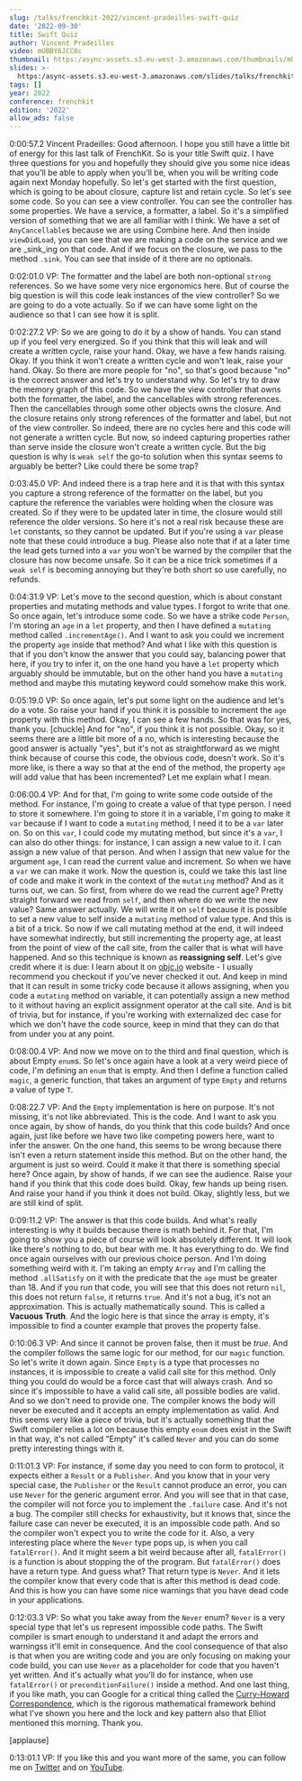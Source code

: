 ```yaml
---
slug: /talks/frenchkit-2022/vincent-pradeilles-swift-quiz
date: '2022-09-30'
title: Swift Quiz
author: Vincent Pradeilles
video: mUBBY6JCC0c
thumbnail: https:/async-assets.s3.eu-west-3.amazonaws.com/thumbnails/mUBBY6JCC0c.jpg
slides: >-
  https:/async-assets.s3.eu-west-3.amazonaws.com/slides/talks/frenchkit-2022/vincent-pradeilles-swift-quiz/slides.pdf
tags: []
year: 2022
conference: frenchkit
edition: '2022'
allow_ads: false
---
```


0:00:57.2 Vincent Pradeilles: Good afternoon. I hope you still have a little bit of energy for this last talk of FrenchKit. So is your title Swift quiz. I have three questions for you and hopefully they should give you some nice ideas that you'll be able to apply when you'll be, when you will be writing code again next Monday hopefully. So let's get started with the first question, which is going to be about closure, capture list and retain cycle. So let's see some code. So you can see a view controller. You can see the controller has some properties. We have a service, a formatter, a label. So it's a simplified version of something that we are all familiar with I think. We have a set of `AnyCancellable`s because we are using Combine here. And then inside `viewDidLoad`, you can see that we are making a code on the service and we are \_sink_ing on that code. And if we focus on the closure, we pass to the method `.sink`. You can see that inside of it there are no optionals.

0:02:01.0 VP: The formatter and the label are both non-optional `strong` references. So we have some very nice ergonomics here. But of course the big question is will this code leak instances of the view controller? So we are going to do a vote actually. So if we can have some light on the audience so that I can see how it is split.

0:02:27.2 VP: So we are going to do it by a show of hands. You can stand up if you feel very energized. So if you think that this will leak and will create a written cycle, raise your hand. Okay, we have a few hands raising. Okay. If you think it won't create a written cycle and won't leak, raise your hand. Okay. So there are more people for "no", so that's good because "no" is the correct answer and let's try to understand why. So let's try to draw the memory graph of this code. So we have the view controller that owns both the formatter, the label, and the cancellables with strong references. Then the cancellables through some other objects owns the closure. And the closure retains only strong references of the formatter and label, but not of the view controller. So indeed, there are no cycles here and this code will not generate a written cycle. But now, so indeed capturing properties rather than serve inside the closure won't create a written cycle. But the big question is why is `weak self` the go-to solution when this syntax seems to arguably be better? Like could there be some trap?

0:03:45.0 VP: And indeed there is a trap here and it is that with this syntax you capture a strong reference of the formatter on the label, but you capture the reference the variables were holding when the closure was created. So if they were to be updated later in time, the closure would still reference the older versions. So here it's not a real risk because these are `let` constants, so they cannot be updated. But if you're using a `var` please note that these could introduce a bug. Please also note that if at a later time the lead gets turned into a `var` you won't be warned by the compiler that the closure has now become unsafe. So it can be a nice trick sometimes if a `weak self` is becoming annoying but they're both short so use carefully, no refunds.

0:04:31.9 VP: Let's move to the second question, which is about constant properties and mutating methods and value types. I forgot to write that one. So once again, let's introduce some code. So we have a strike code `Person`, I'm storing an `age` in a `let` property, and then I have defined a `mutating` method called `.incrementAge()`. And I want to ask you could we increment the property `age` inside that method? And what I like with this question is that if you don't know the answer that you could say, balancing power that here, if you try to infer it, on the one hand you have a `let` property which arguably should be immutable, but on the other hand you have a `mutating` method and maybe this mutating keyword could somehow make this work.

0:05:19.0 VP: So once again, let's put some light on the audience and let's do a vote. So raise your hand if you think it is possible to increment the `age` property with this method. Okay, I can see a few hands. So that was for yes, thank you. [chuckle] And for "no", if you think it is not possible. Okay, so it seems there are a little bit more of a no, which is interesting because the good answer is actually "yes", but it's not as straightforward as we might think because of course this code, the obvious code, doesn't work. So it's more like, is there a way so that at the end of the method, the property `age` will add value that has been incremented? Let me explain what I mean.

0:06:00.4 VP: And for that, I'm going to write some code outside of the method. For instance, I'm going to create a value of that type person. I need to store it somewhere. I'm going to store it in a variable, I'm going to make it `var` because if I want to code a `mutating` method, I need it to be a `var` later on. So on this `var`, I could code my mutating method, but since it's a `var`, I can also do other things: for instance, I can assign a new value to it. I can assign a new value of that person. And when I assign that new value for the argument `age`, I can read the current value and increment. So when we have a `var` we can make it work. Now the question is, could we take this last line of code and make it work in the context of the `mutating` method? And as it turns out, we can. So first, from where do we read the current age? Pretty straight forward we read from `self`, and then where do we write the new value? Same answer actually. We will write it on `self` because it is possible to set a new value to self inside a `mutating` method of value type. And this is a bit of a trick. So now if we call mutating method at the end, it will indeed have somewhat indirectly, but still incrementing the property age, at least from the point of view of the call site, from the caller that is what will have happened. And so this technique is known as **reassigning self**. Let's give credit where it is due: I learn about it on [objc.io](https://objc.io) website - I usually recommend you checkout if you've never checked it out. And keep in mind that it can result in some tricky code because it allows assigning, when you code a `mutating` method on variable, it can potentially assign a new method to it without having an explicit assignment operator at the call site. And is bit of trivia, but for instance, if you're working with externalized dec case for which we don't have the code source, keep in mind that they can do that from under you at any point.

0:08:00.4 VP: And now we move on to the third and final question, which is about Empty `enum`s. So let's once again have a look at a very weird piece of code, I'm defining an `enum` that is empty. And then I define a function called `magic`, a generic function, that takes an argument of type `Empty` and returns a value of type `T`.

0:08:22.7 VP: And the `Empty` implementation is here on purpose. It's not missing, it's not like abbreviated. This is the code. And I want to ask you once again, by show of hands, do you think that this code builds? And once again, just like before we have two like competing powers here, want to infer the answer. On the one hand, this seems to be wrong because there isn't even a return statement inside this method. But on the other hand, the argument is just so weird. Could it make it that there is something special here? Once again, by show of hands, if we can see the audience. Raise your hand if you think that this code does build. Okay, few hands up being risen. And raise your hand if you think it does not build. Okay, slightly less, but we are still kind of split.

0:09:11.2 VP: The answer is that this code builds. And what's really interesting is why it builds because there is math behind it. For that, I'm going to show you a piece of course will look absolutely different. It will look like there's nothing to do, but bear with me. It has everything to do. We find once again ourselves with our previous choice person. And I'm doing something weird with it. I'm taking an empty `Array` and I'm calling the method `.allSatisfy` on it with the predicate that the `age` must be greater than 18. And if you run that code, you will see that this does not return `nil`, this does not return `false`, it returns `true`. And it's not a bug, it's not an approximation. This is actually mathematically sound. This is called a **Vacuous Truth**. And the logic here is that since the array is empty, it's impossible to find a counter example that proves the property false.

0:10:06.3 VP: And since it cannot be proven false, then it must be _true_. And the compiler follows the same logic for our method, for our `magic` function. So let's write it down again. Since `Empty` is a type that processes no instances, it is impossible to create a valid call site for this method. Only thing you could do would be a force cast that will always crash. And so since it's impossible to have a valid call site, all possible bodies are valid. And so we don't need to provide one. The compiler knows the body will never be executed and it accepts an empty implementation as valid. And this seems very like a piece of trivia, but it's actually something that the Swift compiler relies a lot on because this empty `enum` does exist in the Swift in that way, it's not called "Empty" it's called `Never` and you can do some pretty interesting things with it.

0:11:01.3 VP: For instance, if some day you need to con form to protocol, it expects either a `Result` or a `Publisher`. And you know that in your very special case, the `Publisher` or the `Result` cannot produce an error, you can use `Never` for the generic argument error. And you will see that in that case, the compiler will not force you to implement the `.failure` case. And it's not a bug. The compiler still checks for exhaustivity, but it knows that, since the failure case can never be executed, it is an impossible code path. And so the compiler won't expect you to write the code for it. Also, a very interesting place where the `Never` type pops up, is when you call `fatalError()`. And it might seem a bit weird because after all, `fatalError()` is a function is about stopping the of the program. But `fatalError()` does have a return type. And guess what? That return type is `Never`. And it lets the compiler know that every code that is after this method is dead code. And this is how you can have some nice warnings that you have dead code in your applications.

0:12:03.3 VP: So what you take away from the `Never` enum? `Never` is a very special type that let's us represent impossible code paths. The Swift compiler is smart enough to understand it and adapt the errors and warningss it'll emit in consequence. And the cool consequence of that also is that when you are writing code and you are only focusing on making your code build, you can use `Never` as a placeholder for code that you haven't yet written. And it's actually what you'll do for instance, when use `fatalError()` or `preconditionFailure()` inside a method. And one last thing, if you like math, you can Google for a critical thing called the [Curry-Howard Correspondence](https://en.wikipedia.org/wiki/Curry%E2%80%93Howard_correspondence), which is the rigorous mathematical framework behind what I've shown you here and the lock and key pattern also that Elliot mentioned this morning. Thank you.

[applause]

0:13:01.1 VP: If you like this and you want more of the same, you can follow me on [Twitter](https://twitter.com/messages/14509112-895411134144147456) and on [YouTube](https://www.youtube.com/c/vincentpradeilles).
